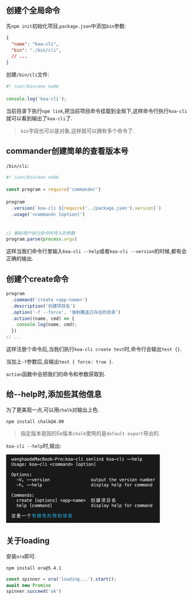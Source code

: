 ## 创建个全局命令

先`npm init`初始化项目,`package.json`中添加`bin`参数:
```json
{
  "name": "koa-cli",
  "bin": "./bin/cli",
  // ...
}
```
创建`/bin/cli`文件:
```js
#! /usr/bin/env node

console.log('koa-cli');
```

当前目录下执行`npm link`,把当前项目命令挂载到全局下,这样命令行执行`koa-cli`就可以看到输出了`koa-cli`了.

> `bin`字段也可以是对象,这样就可以拥有多个命令了.

## commander创建简单的查看版本号

`/bin/cli`:
```js
#! /usr/bin/env node

const program = require('commander')

program
  .version(`koa-cli ${require('../package.json').version}`)
  .usage('<command> [option]')


// 解析用户执行命令时传入的参数
program.parse(process.argv)
```
这样当我们命令行里输入`koa-cli --help`或者`koa-cli --version`的时候,都有会正确的输出.

## 创建个create命令
```js
program
  .command('create <app-name>')
  .description('创建项目名')
  .option('-f --force', '强制覆盖已存在的目录')
  .action((name, cmd) => {
    console.log(name, cmd);
  })
// ...
```
这样注册个命令后,当我们执行`koa-cli create test`时,命令行会输出`test {}`.

当加上`-f`参数后,会输出`test { force: true }`.

`action`函数中会把我们的命令和参数获取到.

## 给--help时,添加些其他信息

为了更美观一点,可以用`chalk`对输出上色.
```
npm install chalk@4.00
```
> 指定版本是因的5x版本`chalk`使用的是`default export`导出的.

`koa-cli --help`时,输出:

<img src="./img/help.png">

## 关于loading

安装`ora`即可.
```
npm install ora@5.4.1
```
```js
const spinner = ora('loading...').start();
await new Promise
spinner.succeed('ok')
```




